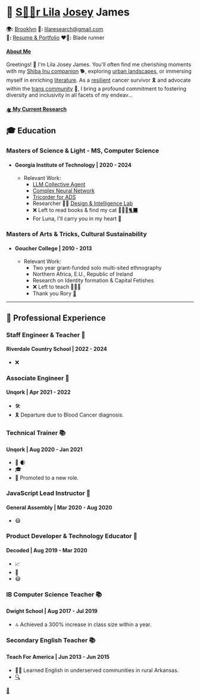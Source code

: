 <link rel="stylesheet" type="text/css" href="styles.css">

# 🌟 [S🏳️‍⚧️r Lila](https://drive.google.com/drive/folders/1N2aS86WJToIhjn9yqR5MIogSWHtFNDYk?usp=sharing) [Josey](https://www.washingtonpost.com/archive/local/1992/07/22/osprey-crash-probe-awaits-salvage/59364962-c294-43c5-af4f-f63ba71942fd/) James
**🌍:** [Brooklyn](https://academic.oup.com/mnras/article/504/2/1619/6224872)
**🚀:** lilaresearch@gmail.com  
**🎨:** [Resume & Portfolio](https://github.com/LilaShiba)
**❤️💙:** Blade runner 



#### [About Me](https://www.youtube.com/watch?v=f3l9KrTye98)

Greetings! 👋 I'm Lila Josey James. You'll often find me cherishing moments with my [Shiba Inu companion](https://www.mondou.com/en-CA/blogs/advice/dog/the-shiba-inu-japans-national-treasure-ad11.html) 🐕, exploring [urban landscapes](https://en.wikipedia.org/wiki/Dead_Horse_Bay), or immersing myself in enriching [literature](https://www.amazon.com/Too-Like-Lightning-Terra-Ignota/dp/0765378019). As a [resilient](https://www.cancer.gov/publications/dictionaries/cancer-terms/def/intensive-chemotherapy) cancer survivor 🎗️ and advocate within the [trans community](https://www.plannedparenthood.org/learn/gender-identity/transgender) 🌈, I bring a profound commitment to fostering diversity and inclusivity in all facets of my endeav...

#### [🛸 My Current Research](https://lilashiba.github.io/Quantum_Collapse_Neuron/)


## 🎓 Education

### Masters of Science & Light - MS, Computer Science
- #### Georgia Institute of Technology | 2020 - 2024
  - Relevant Work:
    - [LLM Collective Agent](https://github.com/LilaShiba/SND_Agents)
    - [Complex Neural Network](https://github.com/LilaShiba/neural_collective_network)
    - [Tricorder for ADS](https://github.com/LilaShiba/third_wave)
    - Researcher 🧑‍🏫 [Design & Intelligence Lab](https://dilab.gatech.edu/)
    - ❌ Left to read books & find my cat 🦊🏹🌳[🐈‍⬛](https://en.wikipedia.org/wiki/Pangur_B%C3%A1n)
    - For Luna, I'll carry you in my heart 💖
      
### Masters of Arts & Tricks, Cultural Sustainability
- #### Goucher College | 2010 - 2013
  - Relevant Work:
    - Two year grant-funded solo multi-sited ethnography
    - Northern Africa, E.U., Republic of Ireland
    - Research on Identity formation & Capital Fetishes
    - ❌ Left to teach 📗📙📖
    - Thank you Rory [🌱](https://en.wikipedia.org/wiki/The_Man_Who_Planted_Trees)

--- 

## 💼 Professional Experience

### Staff Engineer & Teacher 🍉
#### Riverdale Country School | 2022 - 2024
- ❌
  
### Associate Engineer 🚀
#### Unqork | Apr 2021 - 2022
- 🛠️ 
- 🎗️ Departure due to Blood Cancer diagnosis.

### Technical Trainer 📚
#### Unqork | Aug 2020 - Jan 2021
- 🚀 🌒
- 🎓 
- 🥇 Promoted to a new role.

### JavaScript Lead Instructor 🌟
#### General Assembly | Mar 2020 - Aug 2020
- 😷

### Product Developer & Technology Educator 🚀
#### Decoded | Aug 2019 - Mar 2020
- 📈 
- 🤖 
- 😷 

### IB Computer Science Teacher 📚
#### Dwight School | Aug 2017 - Jul 2019
- 🔝 Achieved a 300% increase in class size within a year.

### Secondary English Teacher 📚
#### Teach For America | Jun 2013 - Jun 2015
- 👩‍🏫 Learned English in underserved communities in rural Arkansas.
- [🔍](https://github.com/LilaShiba/resume2024/blob/main/Screenshot%202024-05-19%20at%208.06.08%20AM.png)


[💖](https://github.com/LilaShiba/resume2024/blob/main/Screenshot%202024-05-17%20at%2012.07.51%20PM.png)

